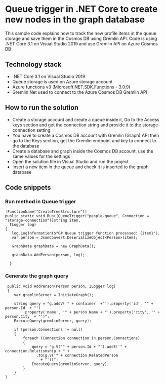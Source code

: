 # Queue trigger in .NET Core to create new nodes in the graph database

This sample code explains how to track the new profile items in the queue storage and save them in the Cosmos DB using Gremlin API. Code is using .NET Core 3.1 on Visual Studio 2019 and use Gremlin API on Azure Cosmos DB

## Technology stack
* .NET Core 3.1 on Visual Studio 2019
* Queue storage is used on Azure storage account
* Azure functions v3 (Microsoft.NET.SDK.Functions - 3.0.9) 
* Gremlin.Net used to connect to the Azure Cosmos DB Gremlin API  

## How to run the solution
 * Create a storage account and create a queue inside it, Go to the Access keys section and get the connection string and provide it to the storage-connection setting
 * You have to create a Cosmos DB account with Gremlin (Graph) API then go to the Keys section, get the Gremlin endpoint and key to connect to the database
 * Create a database and graph inside the Cosmos DB account, use the same values for the settings
 * Open the solution file in Visual Studio and run the project
 * Insert a new item in the queue and check it is inserted to the graph database
 
 ## Code snippets
 ### Run method in Queue trigger
 ```
 [FunctionName("CreateTreeStructure")]
 public static void Run([QueueTrigger("people-queue", Connection = "storage-connection")]string item,
   ILogger log)
 {
    log.LogInformation($"C# Queue trigger function processed: {item}");
    var person = JsonConvert.DeserializeObject<Person>(item);

    GraphData graphData = new GraphData();

    graphData.AddPerson(person, log);

   }
 ```
### Generate the graph query
```
 public void AddPerson(Person person, ILogger log)
 {
    var gremlinServer = InitiateGraph();
            
    string query = "g.addV('" + container  +"').property('id', '" + person.Id  + "')
        .property('name', '" + person.Name + "').property('city', '" + person.City  + "')";
    ExecuteQuery(gremlinServer, query);
    
    if (person.Connections != null)
    {
        foreach (Connection connection in person.Connections)
        {
            query = "g.V('" + person.Id + "').addE('" + connection.Relationship + "')
              .to(g.V('" + connection.RelatedPerson 
                + "'))";
            ExecuteQuery(gremlinServer, query);
        }
    }
}
```


